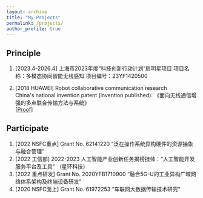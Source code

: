 ```yaml
---
layout: archive
title: "My Projects"
permalink: /projects/
author_profile: true
---
```

## Principle

1. [2023.4-2026.4] 上海市2023年度“科技创新行动计划”启明星项目
   项目名称：多模态协同智能无线感知
   项目编号：23YF1420500

2. [2018 HUAWEI] Robot collaborative communication research  
   China's national invention patent (invention published): 《面向无线通信增强的多点联合传输方法与系统》  
   [\[Proof\]](https://isabelleliu630.github.io/files/patent.pdf)

## Participate

1. [2022 NSFC重点] Grant No. 62141220 “泛在操作系统异构硬件的资源抽象与融合管理”
1. [2022 工信部] 2022-2023 人工智能产业创新任务揭榜挂帅：“人工智能开发服务平台及工具” （星环科技）
1. [2022 重点研发] Grant No. 2020YFB1710900 “融合5G-U的工业异构广域网络体系架构及终端设备研发”
1. [2020 NSFC面上] Grant No. 61972253 “车联网大数据传输技术研究”
